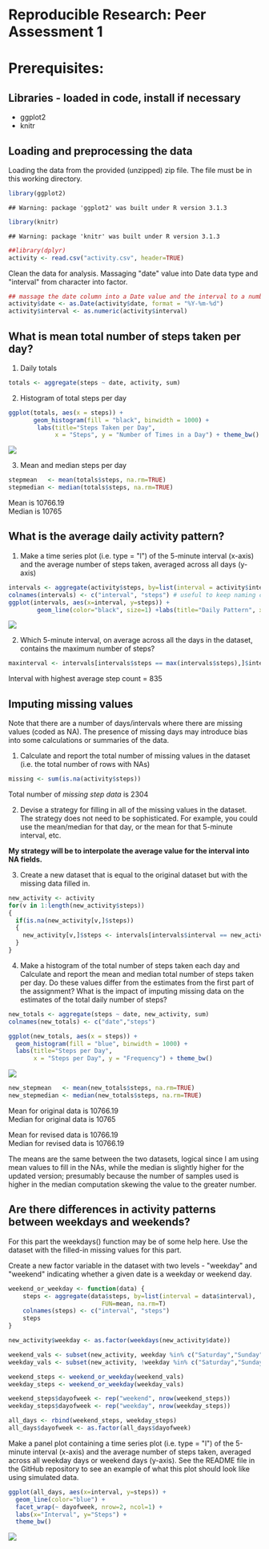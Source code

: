 # Reproducible Research: Peer Assessment 1

# Prerequisites: 
## Libraries - loaded in code, install if necessary
- ggplot2
- knitr

## Loading and preprocessing the data
Loading the data from the provided (unzipped) zip file. The file must be in this working directory.


```r
library(ggplot2)
```

```
## Warning: package 'ggplot2' was built under R version 3.1.3
```

```r
library(knitr)
```

```
## Warning: package 'knitr' was built under R version 3.1.3
```

```r
##library(dplyr)
activity <- read.csv("activity.csv", header=TRUE)
```

Clean the data for analysis. Massaging "date" value into Date data type and "interval" from character into factor.

```r
## massage the date column into a Date value and the interval to a number (from character in the default inport)
activity$date <- as.Date(activity$date, format = "%Y-%m-%d")
activity$interval <- as.numeric(activity$interval)
```

## What is mean total number of steps taken per day?

1. Daily totals

```r
totals <- aggregate(steps ~ date, activity, sum)
```

2. Histogram of total steps per day

```r
ggplot(totals, aes(x = steps)) + 
       geom_histogram(fill = "black", binwidth = 1000) + 
        labs(title="Steps Taken per Day", 
             x = "Steps", y = "Number of Times in a Day") + theme_bw() 
```

![](PA1_template_files/figure-html/unnamed-chunk-4-1.png) 

3. Mean and median steps per day

```r
stepmean   <- mean(totals$steps, na.rm=TRUE)
stepmedian <- median(totals$steps, na.rm=TRUE)
```

Mean is 10766.19  
Median is 10765

## What is the average daily activity pattern?
1. Make a time series plot (i.e. type = "l") of the 5-minute interval (x-axis) and the average number of steps taken, averaged across all days (y-axis)


```r
intervals <- aggregate(activity$steps, by=list(interval = activity$interval), FUN=mean, na.rm=TRUE)
colnames(intervals) <- c("interval", "steps") # useful to keep naming conventions straight
ggplot(intervals, aes(x=interval, y=steps)) +   
        geom_line(color="black", size=1) +labs(title="Daily Pattern", x="Interval", y="Steps") +  theme_bw()
```

![](PA1_template_files/figure-html/unnamed-chunk-6-1.png) 

2. Which 5-minute interval, on average across all the days in the dataset, contains the maximum number of steps?


```r
maxinterval <- intervals[intervals$steps == max(intervals$steps),]$interval
```

Interval with highest average step count = 835


## Imputing missing values
Note that there are a number of days/intervals where there are missing values (coded as NA). The presence of missing days may introduce bias into some calculations or summaries of the data.

1. Calculate and report the total number of missing values in the dataset (i.e. the total number of rows with NAs)

```r
missing <- sum(is.na(activity$steps))
```

Total number of *missing step data* is 2304

2. Devise a strategy for filling in all of the missing values in the dataset. The strategy does not need to be sophisticated. For example, you could use the mean/median for that day, or the mean for that 5-minute interval, etc.

**My strategy will be to interpolate the average value for the interval into NA fields.**

3. Create a new dataset that is equal to the original dataset but with the missing data filled in.


```r
new_activity <- activity
for(v in 1:length(new_activity$steps))
{
  if(is.na(new_activity[v,]$steps))
  {
    new_activity[v,]$steps <- intervals[intervals$interval == new_activity[v,]$interval, ]$steps
  }
}
```

4. Make a histogram of the total number of steps taken each day and Calculate and report the mean and median total number of steps taken per day. Do these values differ from the estimates from the first part of the assignment? What is the impact of imputing missing data on the estimates of the total daily number of steps?


```r
new_totals <- aggregate(steps ~ date, new_activity, sum)
colnames(new_totals) <- c("date","steps")

ggplot(new_totals, aes(x = steps)) + 
  geom_histogram(fill = "blue", binwidth = 1000) + 
  labs(title="Steps per Day", 
       x = "Steps per Day", y = "Frequency") + theme_bw() 
```

![](PA1_template_files/figure-html/unnamed-chunk-10-1.png) 

```r
new_stepmean   <- mean(new_totals$steps, na.rm=TRUE)
new_stepmedian <- median(new_totals$steps, na.rm=TRUE)
```

Mean for original data is 10766.19  
Median for original data is 10765

Mean for revised data is 10766.19  
Median for revised data is 10766.19

The means are the same between the two datasets, logical since I am using mean values to fill in the NAs, while the median is slightly higher for the updated version; presumably because the number of samples used is higher in the median computation skewing the value to the greater number.

## Are there differences in activity patterns between weekdays and weekends?
For this part the weekdays() function may be of some help here. Use the dataset with the filled-in missing values for this part.

Create a new factor variable in the dataset with two levels - "weekday" and "weekend" indicating whether a given date is a weekday or weekend day.

```r
weekend_or_weekday <- function(data) {
    steps <- aggregate(data$steps, by=list(interval = data$interval),
                          FUN=mean, na.rm=T)
    colnames(steps) <- c("interval", "steps")
    steps
}

new_activity$weekday <- as.factor(weekdays(new_activity$date))

weekend_vals <- subset(new_activity, weekday %in% c("Saturday","Sunday"))
weekday_vals <- subset(new_activity, !weekday %in% c("Saturday","Sunday"))

weekend_steps <- weekend_or_weekday(weekend_vals)
weekday_steps <- weekend_or_weekday(weekday_vals)

weekend_steps$dayofweek <- rep("weekend", nrow(weekend_steps))
weekday_steps$dayofweek <- rep("weekday", nrow(weekday_steps))

all_days <- rbind(weekend_steps, weekday_steps)
all_days$dayofweek <- as.factor(all_days$dayofweek)
```

Make a panel plot containing a time series plot (i.e. type = "l") of the 5-minute interval (x-axis) and the average number of steps taken, averaged across all weekday days or weekend days (y-axis). See the README file in the GitHub repository to see an example of what this plot should look like using simulated data.


```r
ggplot(all_days, aes(x=interval, y=steps)) + 
  geom_line(color="blue") + 
  facet_wrap(~ dayofweek, nrow=2, ncol=1) +
  labs(x="Interval", y="Steps") +
  theme_bw()
```

![](PA1_template_files/figure-html/unnamed-chunk-12-1.png) 
